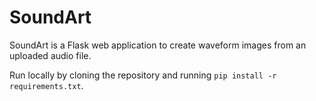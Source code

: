 # SoundArt

SoundArt is a Flask web application to create waveform images from an uploaded audio file.

Run locally by cloning the repository and running `pip install -r requirements.txt`.
